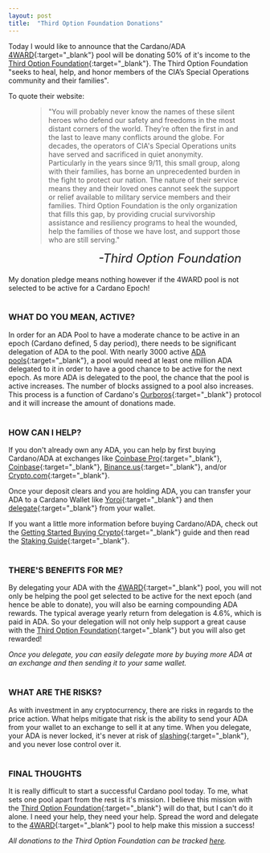 ```yaml
---
layout: post
title:  "Third Option Foundation Donations"
---
```

Today I would like to announce that the Cardano/ADA [4WARD](https://adapools.org/pool/b6063f0f2fa05d98132f15defed4c69c06ea61451b4ea4cea0ce1b80){:target="_blank"} pool will be donating 50% of it's income to the [Third Option Foundation](https://www.thirdoptionfoundation.org/){:target="_blank"}.  The Third Option Foundation "seeks to heal, help, and honor members of the CIA’s Special Operations community and their families".

To quote their website:
<figure>
    <blockquote>
        <div class="quote-line-container">
            <p class="quote">"You will probably never know the names of these silent heroes who defend our safety and freedoms in the most distant corners of the world. They’re often the first in and the last to leave many conflicts around the globe. For decades, the operators of CIA's Special Operations units have served and sacrificed in quiet anonymity.  Particularly in the years since 9/11, this small group, along with their families, has borne an unprecedented burden in the fight to protect our nation. The nature of their service means they and their loved ones cannot seek the support or relief available to military service members and their families. Third Option Foundation is the only organization that fills this gap, by providing crucial survivorship assistance and resiliency programs to heal the wounded, help the families of those we have lost, and support those who are still serving."</p>
        </div>
    </blockquote>
    <figcaption style="float:right !important"><cite style="font-size:24px !important">-Third Option Foundation</cite></figcaption>
</figure>
<br />
<br />

My donation pledge means nothing however if the 4WARD pool is not selected to be active for a Cardano Epoch!
<br />
<br />

### WHAT DO YOU MEAN, ACTIVE? ###
In order for an ADA Pool to have a moderate chance to be active in an epoch (Cardano defined, 5 day period), there needs to be significant delegation of ADA to the pool.  With nearly 3000 active [ADA pools](https://pooltool.io/){:target="_blank"}, a pool would need at least one million ADA delegated to it in order to have a good chance to be active for the next epoch.  As more ADA is delegated to the pool, the chance that the pool is active increases.  The number of blocks assigned to a pool also increases.  This process is a function of Cardano's [Ourboros](https://cardano.org/ouroboros/){:target="_blank"} protocol and it will increase the amount of donations made.
<br />
<br />

### HOW CAN I HELP? ###
If you don't already own any ADA, you can help by first buying Cardano/ADA at exchanges like [Coinbase Pro](https://pro.coinbase.com/){:target="_blank"}, [Coinbase](https://coinbase.com){:target="_blank"}, [Binance.us](https://www.binance.us/en/home){:target="_blank"}, and/or [Crypto.com](https://crypto.com/){:target="_blank"}.  

Once your deposit clears and you are holding ADA, you can transfer your ADA to a Cardano Wallet like [Yoroi](https://yoroi-wallet.com/#/){:target="_blank"} and then [delegate](/2021/11/23/staking-guide/){:target="_blank"} from your wallet.

If you want a little more information before buying Cardano/ADA, check out the [Getting Started Buying Crypto](/2021/11/29/buying-crypto/){:target="_blank"} guide and then read the [Staking Guide](/2021/11/23/staking-guide/){:target="_blank"}.
<br />
<br />

### THERE'S BENEFITS FOR ME? ###
By delegating your ADA with the [4WARD](https://4wardpool.swiftcryptollc.com){:target="_blank"} pool, you will not only be helping the pool get selected to be active for the next epoch (and hence be able to donate), you will also be earning compounding ADA rewards.  The typical average yearly return from delegation is 4.6%, which is paid in ADA.  So your delegation will not only help support a great cause with the [Third Option Foundation](https://www.thirdoptionfoundation.org/){:target="_blank"} but you will also get rewarded! 

_Once you delegate, you can easily delegate more by buying more ADA at an exchange and then sending it to your same wallet._
<br />
<br />

### WHAT ARE THE RISKS? ###
As with investment in any cryptocurrency, there are risks in regards to the price action.  What helps mitigate that risk is the ability to send your ADA from your wallet to an exchange to sell it at any time.  When you delegate, your ADA is never locked, it's never at risk of [slashing](https://cryptorobin.com/what-is-slashing/){:target="_blank"}, and you never lose control over it.
<br />
<br />

### FINAL THOUGHTS ###
It is really difficult to start a successful Cardano pool today.  To me, what sets one pool apart from the rest is it's mission.  I believe this mission with the [Third Option Foundation](https://www.thirdoptionfoundation.org/){:target="_blank"} will do that, but I can't do it alone.  I need your help, they need your help.  Spread the word and delegate to the [4WARD](https://4wardpool.swiftcryptollc.com){:target="_blank"} pool to help make this mission a success!

_All donations to the Third Option Foundation can be tracked [here](/donations/third-option-foundation/)._